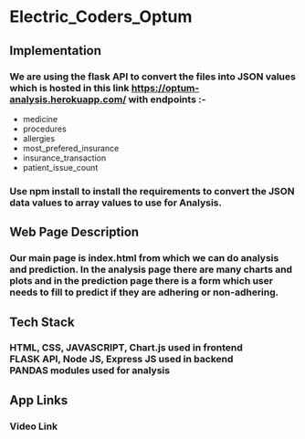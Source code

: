 # Electric_Coders_Optum
## Implementation 
### We are using the flask API to convert the files into JSON values which is hosted in this link https://optum-analysis.herokuapp.com/ with endpoints :-               
<ul>
  <li>medicine</li><li>procedures</li><li>allergies</li><li>most_prefered_insurance</li><li>insurance_transaction</li><li>patient_issue_count</li></ul>

### Use <b>npm install</b> to install the requirements to convert the JSON data values to array values to use for Analysis.  
## Web Page Description 
### Our main page is index.html from which we can do analysis and prediction. In the analysis page there are many charts and plots and in the prediction page there is a form which user needs to fill to predict if they are adhering or non-adhering.
## Tech Stack 
### HTML, CSS, JAVASCRIPT, Chart.js used in frontend<br>FLASK API, Node JS, Express JS used in backend<br>PANDAS modules used for analysis

## App Links
### Video Link
